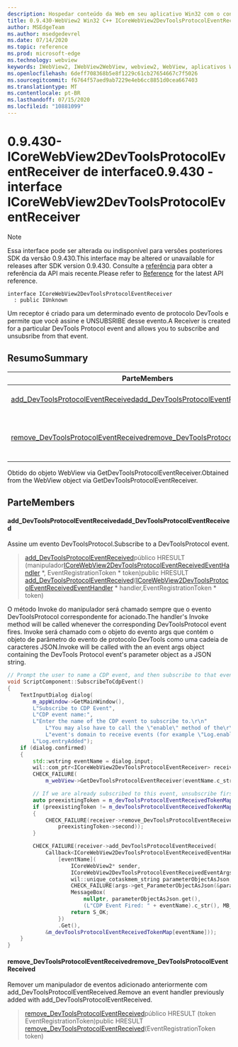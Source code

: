 ```yaml
---
description: Hospedar conteúdo da Web em seu aplicativo Win32 com o controle WebView2 do Microsoft Edge
title: 0.9.430-WebView2 Win32 C++ ICoreWebView2DevToolsProtocolEventReceiver
author: MSEdgeTeam
ms.author: msedgedevrel
ms.date: 07/14/2020
ms.topic: reference
ms.prod: microsoft-edge
ms.technology: webview
keywords: IWebView2, IWebView2WebView, webview2, WebView, aplicativos Win32, Win32, Edge, ICoreWebView2, ICoreWebView2Host, controle do navegador, HTML Edge
ms.openlocfilehash: 6deff708368b5e8f1229c61cb27654667c7f5026
ms.sourcegitcommit: f6764f57aed9ab7229e4eb6cc8851d0cea667403
ms.translationtype: MT
ms.contentlocale: pt-BR
ms.lasthandoff: 07/15/2020
ms.locfileid: "10881099"
---
```

# <span data-ttu-id="46d50-104">0.9.430-ICoreWebView2DevToolsProtocolEventReceiver de interface</span><span class="sxs-lookup"><span data-stu-id="46d50-104">0.9.430 - interface ICoreWebView2DevToolsProtocolEventReceiver</span></span> 

> [!NOTE]
> <span data-ttu-id="46d50-105">Essa interface pode ser alterada ou indisponível para versões posteriores SDK da versão 0.9.430.</span><span class="sxs-lookup"><span data-stu-id="46d50-105">This interface may be altered or unavailable for releases after SDK version 0.9.430.</span></span> <span data-ttu-id="46d50-106">Consulte a [referência](../../../webview2-api-reference.md) para obter a referência da API mais recente.</span><span class="sxs-lookup"><span data-stu-id="46d50-106">Please refer to [Reference](../../../webview2-api-reference.md) for the latest API reference.</span></span>

```
interface ICoreWebView2DevToolsProtocolEventReceiver
  : public IUnknown
```

<span data-ttu-id="46d50-107">Um receptor é criado para um determinado evento de protocolo DevTools e permite que você assine e UNSUBSRIBE desse evento.</span><span class="sxs-lookup"><span data-stu-id="46d50-107">A Receiver is created for a particular DevTools Protocol event and allows you to subscribe and unsubsribe from that event.</span></span>

## <span data-ttu-id="46d50-108">Resumo</span><span class="sxs-lookup"><span data-stu-id="46d50-108">Summary</span></span>

 <span data-ttu-id="46d50-109">Parte</span><span class="sxs-lookup"><span data-stu-id="46d50-109">Members</span></span>                        | <span data-ttu-id="46d50-110">Descrições</span><span class="sxs-lookup"><span data-stu-id="46d50-110">Descriptions</span></span>
--------------------------------|---------------------------------------------
[<span data-ttu-id="46d50-111">add_DevToolsProtocolEventReceived</span><span class="sxs-lookup"><span data-stu-id="46d50-111">add_DevToolsProtocolEventReceived</span></span>](#add_devtoolsprotocoleventreceived) | <span data-ttu-id="46d50-112">Assine um evento DevToolsProtocol.</span><span class="sxs-lookup"><span data-stu-id="46d50-112">Subscribe to a DevToolsProtocol event.</span></span>
[<span data-ttu-id="46d50-113">remove_DevToolsProtocolEventReceived</span><span class="sxs-lookup"><span data-stu-id="46d50-113">remove_DevToolsProtocolEventReceived</span></span>](#remove_devtoolsprotocoleventreceived) | <span data-ttu-id="46d50-114">Remover um manipulador de eventos adicionado anteriormente com add_DevToolsProtocolEventReceived.</span><span class="sxs-lookup"><span data-stu-id="46d50-114">Remove an event handler previously added with add_DevToolsProtocolEventReceived.</span></span>

<span data-ttu-id="46d50-115">Obtido do objeto WebView via GetDevToolsProtocolEventReceiver.</span><span class="sxs-lookup"><span data-stu-id="46d50-115">Obtained from the WebView object via GetDevToolsProtocolEventReceiver.</span></span>

## <span data-ttu-id="46d50-116">Parte</span><span class="sxs-lookup"><span data-stu-id="46d50-116">Members</span></span>

#### <span data-ttu-id="46d50-117">add_DevToolsProtocolEventReceived</span><span class="sxs-lookup"><span data-stu-id="46d50-117">add_DevToolsProtocolEventReceived</span></span> 

<span data-ttu-id="46d50-118">Assine um evento DevToolsProtocol.</span><span class="sxs-lookup"><span data-stu-id="46d50-118">Subscribe to a DevToolsProtocol event.</span></span>

> <span data-ttu-id="46d50-119">[add_DevToolsProtocolEventReceived](#add_devtoolsprotocoleventreceived)público HRESULT (manipulador[ICoreWebView2DevToolsProtocolEventReceivedEventHandler](ICoreWebView2DevToolsProtocolEventReceivedEventHandler.md) \*, EventRegistrationToken \* token)</span><span class="sxs-lookup"><span data-stu-id="46d50-119">public HRESULT [add_DevToolsProtocolEventReceived](#add_devtoolsprotocoleventreceived)([ICoreWebView2DevToolsProtocolEventReceivedEventHandler](ICoreWebView2DevToolsProtocolEventReceivedEventHandler.md) \* handler,EventRegistrationToken \* token)</span></span>

<span data-ttu-id="46d50-120">O método Invoke do manipulador será chamado sempre que o evento DevToolsProtocol correspondente for acionado.</span><span class="sxs-lookup"><span data-stu-id="46d50-120">The handler's Invoke method will be called whenever the corresponding DevToolsProtocol event fires.</span></span> <span data-ttu-id="46d50-121">Invoke será chamado com o objeto do evento args que contém o objeto de parâmetro do evento de protocolo DevTools como uma cadeia de caracteres JSON.</span><span class="sxs-lookup"><span data-stu-id="46d50-121">Invoke will be called with the an event args object containing the DevTools Protocol event's parameter object as a JSON string.</span></span>

```cpp
// Prompt the user to name a CDP event, and then subscribe to that event.
void ScriptComponent::SubscribeToCdpEvent()
{
    TextInputDialog dialog(
        m_appWindow->GetMainWindow(),
        L"Subscribe to CDP Event",
        L"CDP event name:",
        L"Enter the name of the CDP event to subscribe to.\r\n"
            L"You may also have to call the \"enable\" method of the\r\n"
            L"event's domain to receive events (for example \"Log.enable\").\r\n",
        L"Log.entryAdded");
    if (dialog.confirmed)
    {
        std::wstring eventName = dialog.input;
        wil::com_ptr<ICoreWebView2DevToolsProtocolEventReceiver> receiver;
        CHECK_FAILURE(
            m_webView->GetDevToolsProtocolEventReceiver(eventName.c_str(), &receiver));

        // If we are already subscribed to this event, unsubscribe first.
        auto preexistingToken = m_devToolsProtocolEventReceivedTokenMap.find(eventName);
        if (preexistingToken != m_devToolsProtocolEventReceivedTokenMap.end())
        {
            CHECK_FAILURE(receiver->remove_DevToolsProtocolEventReceived(
                preexistingToken->second));
        }

        CHECK_FAILURE(receiver->add_DevToolsProtocolEventReceived(
            Callback<ICoreWebView2DevToolsProtocolEventReceivedEventHandler>(
                [eventName](
                    ICoreWebView2* sender,
                    ICoreWebView2DevToolsProtocolEventReceivedEventArgs* args) -> HRESULT {
                    wil::unique_cotaskmem_string parameterObjectAsJson;
                    CHECK_FAILURE(args->get_ParameterObjectAsJson(&parameterObjectAsJson));
                    MessageBox(
                        nullptr, parameterObjectAsJson.get(),
                        (L"CDP Event Fired: " + eventName).c_str(), MB_OK);
                    return S_OK;
                })
                .Get(),
            &m_devToolsProtocolEventReceivedTokenMap[eventName]));
    }
}
```

#### <span data-ttu-id="46d50-122">remove_DevToolsProtocolEventReceived</span><span class="sxs-lookup"><span data-stu-id="46d50-122">remove_DevToolsProtocolEventReceived</span></span> 

<span data-ttu-id="46d50-123">Remover um manipulador de eventos adicionado anteriormente com add_DevToolsProtocolEventReceived.</span><span class="sxs-lookup"><span data-stu-id="46d50-123">Remove an event handler previously added with add_DevToolsProtocolEventReceived.</span></span>

> <span data-ttu-id="46d50-124">[remove_DevToolsProtocolEventReceived](#remove_devtoolsprotocoleventreceived)público HRESULT (token EventRegistrationToken)</span><span class="sxs-lookup"><span data-stu-id="46d50-124">public HRESULT [remove_DevToolsProtocolEventReceived](#remove_devtoolsprotocoleventreceived)(EventRegistrationToken token)</span></span>

